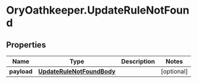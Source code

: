 # OryOathkeeper.UpdateRuleNotFound

## Properties

| Name        | Type                                                    | Description | Notes      |
| ----------- | ------------------------------------------------------- | ----------- | ---------- |
| **payload** | [**UpdateRuleNotFoundBody**](UpdateRuleNotFoundBody.md) |             | [optional] |
